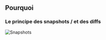 ## Pourquoi
### Le principe des snapshots / et des diffs

![Snapshots](./img/git_snapshot.png) <!-- .element: class="fragment" -->
